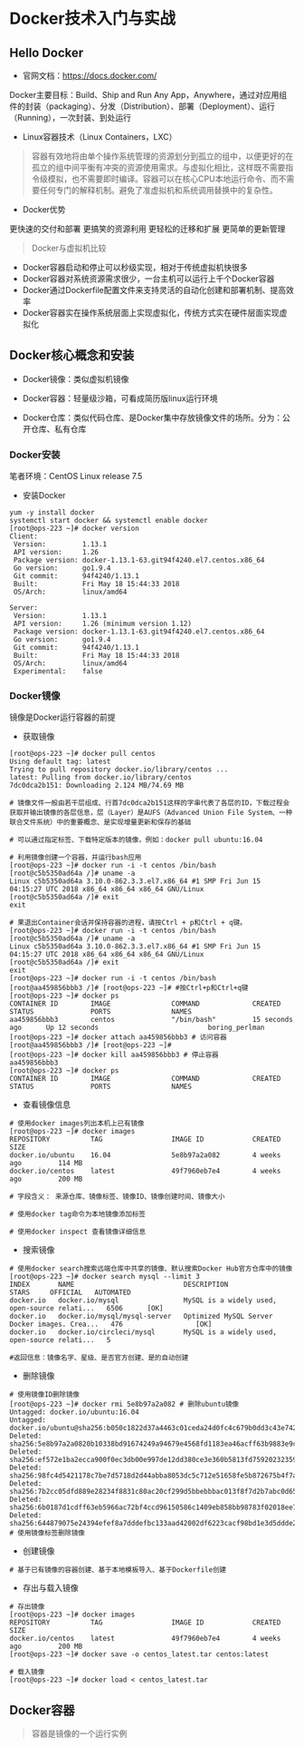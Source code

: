 # Docker技术入门与实战

## Hello Docker

- 官网文档：https://docs.docker.com/

Docker主要目标：Build、Ship and Run Any App，Anywhere，通过对应用组件的封装（packaging）、分发（Distribution）、部署（Deployment）、运行（Running），一次封装、到处运行

- Linux容器技术（Linux Containers，LXC）

> 容器有效地将由单个操作系统管理的资源划分到孤立的组中，以便更好的在孤立的组中间平衡有冲突的资源使用需求。与虚拟化相比，这样既不需要指令级模拟，也不需要即时编译。容器可以在核心CPU本地运行命令、而不需要任何专门的解释机制。避免了准虚拟机和系统调用替换中的复杂性。

- Docker优势

更快速的交付和部署
更搞笑的资源利用
更轻松的迁移和扩展
更简单的更新管理

> Docker与虚拟机比较

- Docker容器启动和停止可以秒级实现，相对于传统虚拟机快很多
- Docker容器对系统资源需求很少，一台主机可以运行上千个Docker容器
- Docker通过Dockerfile配置文件来支持灵活的自动化创建和部署机制、提高效率
- Docker容器实在操作系统层面上实现虚拟化，传统方式实在硬件层面实现虚拟化

## Docker核心概念和安装

- Docker镜像：类似虚拟机镜像

- Docker容器：轻量级沙箱，可看成简历版linux运行环境

- Docker仓库：类似代码仓库、是Docker集中存放镜像文件的场所。分为：公开仓库、私有仓库

### Docker安装

笔者环境：CentOS Linux release 7.5

- 安装Docker

```
yum -y install docker
systemctl start docker && systemctl enable docker 
[root@ops-223 ~]# docker version
Client:
 Version:         1.13.1
 API version:     1.26
 Package version: docker-1.13.1-63.git94f4240.el7.centos.x86_64
 Go version:      go1.9.4
 Git commit:      94f4240/1.13.1
 Built:           Fri May 18 15:44:33 2018
 OS/Arch:         linux/amd64

Server:
 Version:         1.13.1
 API version:     1.26 (minimum version 1.12)
 Package version: docker-1.13.1-63.git94f4240.el7.centos.x86_64
 Go version:      go1.9.4
 Git commit:      94f4240/1.13.1
 Built:           Fri May 18 15:44:33 2018
 OS/Arch:         linux/amd64
 Experimental:    false
```

### Docker镜像

镜像是Docker运行容器的前提

- 获取镜像

```
[root@ops-223 ~]# docker pull centos
Using default tag: latest
Trying to pull repository docker.io/library/centos ... 
latest: Pulling from docker.io/library/centos
7dc0dca2b151: Downloading 2.124 MB/74.69 MB

# 镜像文件一般由若干层组成、行首7dc0dca2b151这样的字串代表了各层的ID，下载过程会获取并输出镜像的各层信息，层（Layer）是AUFS（Advanced Union File System、一种联合文件系统）中的重要概念、是实现增量更新和保存的基础

# 可以通过指定标签、下载特定版本的镜像，例如：docker pull ubuntu:16.04 

# 利用镜像创建一个容器，并运行bash应用
[root@ops-223 ~]# docker run -i -t centos /bin/bash
[root@c5b5350ad64a /]# uname -a
Linux c5b5350ad64a 3.10.0-862.3.3.el7.x86_64 #1 SMP Fri Jun 15 04:15:27 UTC 2018 x86_64 x86_64 x86_64 GNU/Linux
[root@c5b5350ad64a /]# exit
exit

# 果退出Container会话并保持容器的进程，请按Ctrl + p和Ctrl + q键。
[root@ops-223 ~]# docker run -i -t centos /bin/bash
[root@c5b5350ad64a /]# uname -a
Linux c5b5350ad64a 3.10.0-862.3.3.el7.x86_64 #1 SMP Fri Jun 15 04:15:27 UTC 2018 x86_64 x86_64 x86_64 GNU/Linux
[root@c5b5350ad64a /]# exit
exit
[root@ops-223 ~]# docker run -i -t centos /bin/bash 
[root@aa459856bbb3 /]# [root@ops-223 ~]# #按Ctrl+p和Ctrl+q键
[root@ops-223 ~]# docker ps 
CONTAINER ID        IMAGE               COMMAND             CREATED             STATUS              PORTS               NAMES
aa459856bbb3        centos              "/bin/bash"         15 seconds ago      Up 12 seconds                           boring_perlman
[root@ops-223 ~]# docker attach aa459856bbb3 # 访问容器
[root@aa459856bbb3 /]# [root@ops-223 ~]# 
[root@ops-223 ~]# docker kill aa459856bbb3 # 停止容器
aa459856bbb3
[root@ops-223 ~]# docker ps
CONTAINER ID        IMAGE               COMMAND             CREATED             STATUS              PORTS               NAMES
```

- 查看镜像信息

```
# 使用docker images列出本机上已有镜像
[root@ops-223 ~]# docker images
REPOSITORY          TAG                 IMAGE ID            CREATED             SIZE
docker.io/ubuntu    16.04               5e8b97a2a082        4 weeks ago         114 MB
docker.io/centos    latest              49f7960eb7e4        4 weeks ago         200 MB

# 字段含义： 来源仓库、镜像标签、镜像ID、镜像创建时间、镜像大小

# 使用docker tag命令为本地镜像添加标签

# 使用docker inspect 查看镜像详细信息
```

- 搜索镜像

```
# 使用docker search搜索远端仓库中共享的镜像、默认搜索Docker Hub官方仓库中的镜像
[root@ops-223 ~]# docker search mysql --limit 3
INDEX       NAME                           DESCRIPTION                                     STARS     OFFICIAL   AUTOMATED
docker.io   docker.io/mysql                MySQL is a widely used, open-source relati...   6506      [OK]       
docker.io   docker.io/mysql/mysql-server   Optimized MySQL Server Docker images. Crea...   476                  [OK]
docker.io   docker.io/circleci/mysql       MySQL is a widely used, open-source relati...   5    

#返回信息：镜像名字、星级、是否官方创建、是的自动创建
```

- 删除镜像

```
# 使用镜像ID删除镜像
[root@ops-223 ~]# docker rmi 5e8b97a2a082 # 删除ubuntu镜像
Untagged: docker.io/ubuntu:16.04
Untagged: docker.io/ubuntu@sha256:b050c1822d37a4463c01ceda24d0fc4c679b0dd3c43e742730e2884d3c582e3a
Deleted: sha256:5e8b97a2a0820b10338bd91674249a94679e4568fd1183ea46acff63b9883e9c
Deleted: sha256:ef572e1ba2ecca900f0ec3db00e997de12dd380ce3e360b5813fd75920232359
Deleted: sha256:98fc4d5421178c7be7d5718d2d44abba8053dc5c712e51658fe5b872675b4f7a
Deleted: sha256:7b2cc05dfd889e28234f8831c80ac20cf299d5bbebbbac013f8f7d2b7abc0d65
Deleted: sha256:6b0187d1cdff63eb5966ac72bf4ccd96150586c1409eb858bb98783f02018ee7
Deleted: sha256:644879075e24394efef8a7dddefbc133aad42002df6223cacf98bd1e3d5ddde2
# 使用镜像标签删除镜像
```

- 创建镜像

```
# 基于已有镜像的容器创建、基于本地模板导入、基于Dockerfile创建
```

- 存出与载入镜像

```
# 存出镜像
[root@ops-223 ~]# docker images
REPOSITORY          TAG                 IMAGE ID            CREATED             SIZE
docker.io/centos    latest              49f7960eb7e4        4 weeks ago         200 MB
[root@ops-223 ~]# docker save -o centos_latest.tar centos:latest

# 载入镜像
[root@ops-223 ~]# docker load < centos_latest.tar
```

## Docker容器

> 容器是镜像的一个运行实例

### 





